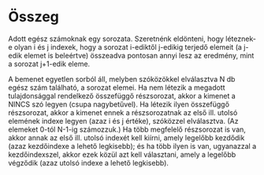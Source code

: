 # Összeg

Adott egész számoknak egy sorozata. Szeretnénk eldönteni, hogy léteznek-e olyan i és j indexek, hogy a sorozat i-ediktől j-edikig terjedő elemeit (a j-edik elemet is beleértve) összeadva pontosan annyi lesz az eredmény, mint a sorozat j+1-edik eleme.

A bemenet egyetlen sorból áll, melyben szóközökkel elválasztva N db egész szám található, a sorozat elemei. Ha nem létezik a megadott tulajdonsággal rendelkező összefüggő részsorozat, akkor a kimenet a NINCS szó legyen (csupa nagybetűvel). Ha létezik ilyen összefüggő részsorozat, akkor a kimenet ennek a részsorozatnak az első ill. utolsó elemének indexe legyen (azaz i és j értéke), szóközzel elválasztva. (Az elemeket 0-tól N-1-ig számozzuk.) Ha több megfelelő részsorozat is van, akkor annak az első ill. utolsó indexét kell kiírni, amely legelőbb kezdődik (azaz kezdőindexe a lehető legkisebb); és ha több ilyen is van, ugyanazzal a kezdőindexszel, akkor ezek közül azt kell választani, amely a legelőbb végződik (azaz utolsó indexe a lehető legkisebb).
